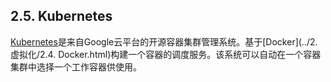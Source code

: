 ## 2.5. Kubernetes

[Kubernetes](https://kubernetes.io/)是来自Google云平台的开源容器集群管理系统。基于[Docker](../2. 虚拟化/2.4. Docker.html)构建一个容器的调度服务。该系统可以自动在一个容器集群中选择一个工作容器供使用。








































